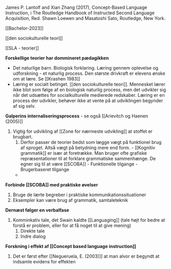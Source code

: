 
James P.   Lantolf   and   Xian   Zhang (2017), Concept-Based Language Instruction, i The Routledge Handbook of Instructed Second Language Acquisition, Red. Shawn Loewen  and  Masatoshi Sato, Routledge, New York.

[[Bachelor-2023]]

[[den sociokulturelle teori]]

[[SLA - teorier]]


**Forskellige teorier har dommineret pædagikken** 
- Det naturlige barn. Biologisk forklaring. Læring gennem oplevelse og udforskning - et naturlig process. Den største drivkraft er elevens ønske om at lære. Se [[Krashen 1983]]
- Læring er socialt betinget. [[den sociokulturelle teori]]. Mennesket lærer ikke blot som følge af en biologisk naturlig process, men det udvikler sig når det udsættes for socialkulturelle medierede redskaber. Læring er en process der udvikler, behøver ikke at vente på at udviklingen begynder af sig selv.

**Galperins internaliseringsprocess** - se også [[Arievitch og Haenen (2005)]]
1. Vigtig for udvikling  af [[Zone for nærmeste udvikling]] at stoffet er brugbart. 
      1. Derfor passer de teorier bedst som lægge vægt på funktionel brug af sproget. Altså vægt på betydning mere end form.
              - [[Kognitiv grammatik]] er især at foretrække. Man bruger ofte grafiske repræsentationer til at forklare grammatiske sammenhænge. De egner sig til at være [[SCOBA]]
              - Funktionelle tilgange 
              - Brugerbaseret tilgange 
      - 
**Forbinde [[SCOBA]] med praktiske øvelser**
1. Bruge de lærte begreber i praktiske kommunikationssituationer 
2. Eksempler kan være brug af grammatik, samtaleteknik

**Dernæst følger en verbalfase**
1. Komminkativ tale, det Swain kaldte [[Languaging]] (tale højt for bedre at forstå er problem, eller for at få noget til at give mening)
     1. Direkte tale
     2. Indre dialog

**Forskning i effekt af [[Concept based language instruction]]**
1. Det er først efter [[Negueruela, E. (2003)]] at man alvor er begyndt at indsamle evidens for effekten 


